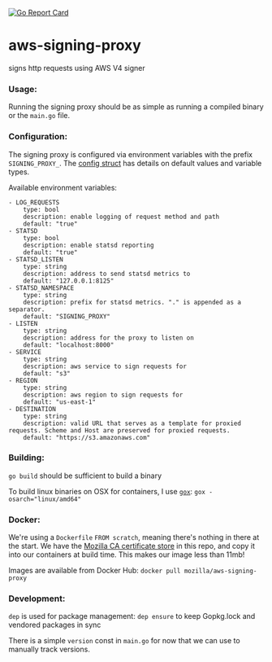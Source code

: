 [![Go Report Card](https://goreportcard.com/badge/github.com/mozilla-services/aws-signing-proxy)](https://goreportcard.com/report/github.com/mozilla-services/aws-signing-proxy)

# aws-signing-proxy
signs http requests using AWS V4 signer

### Usage:

Running the signing proxy should be as simple as running a compiled binary or the `main.go` file.

### Configuration:

The signing proxy is configured via environment variables with the prefix `SIGNING_PROXY_`. The [config struct](https://github.com/mozilla-services/aws-signing-proxy/blob/master/main.go#L83-L92) has details on default values and variable types.

Available environment variables:

    - LOG_REQUESTS
        type: bool
        description: enable logging of request method and path
        default: "true"
    - STATSD
        type: bool
        description: enable statsd reporting
        default: "true"
    - STATSD_LISTEN
        type: string
        description: address to send statsd metrics to
        default: "127.0.0.1:8125"
    - STATSD_NAMESPACE
        type: string
        description: prefix for statsd metrics. "." is appended as a separator.
        default: "SIGNING_PROXY"
    - LISTEN
        type: string
        description: address for the proxy to listen on
        default: "localhost:8000"
    - SERVICE
        type: string
        description: aws service to sign requests for
        default: "s3"
    - REGION
        type: string
        description: aws region to sign requests for
        default: "us-east-1"
    - DESTINATION
        type: string
        description: valid URL that serves as a template for proxied requests. Scheme and Host are preserved for proxied requests.
        default: "https://s3.amazonaws.com"

### Building:

`go build` should be sufficient to build a binary

To build linux binaries on OSX for containers, I use [`gox`](https://github.com/mitchellh/gox): `gox -osarch="linux/amd64"`

### Docker:

We're using a `Dockerfile` `FROM scratch`, meaning there's nothing in there at the start.
We have the [Mozilla CA certificate store](https://curl.haxx.se/docs/caextract.html) in this repo, and copy it into our containers at build time.
This makes our image less than 11mb!

Images are available from Docker Hub: `docker pull mozilla/aws-signing-proxy`

### Development:

`dep` is used for package management:
  `dep ensure` to keep Gopkg.lock and vendored packages in sync

There is a simple `version` const in `main.go` for now that we can use to manually track versions.
